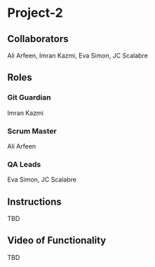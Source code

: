 # Project-2

## Collaborators
Ali Arfeen, Imran Kazmi, Eva Simon, JC Scalabre

## Roles

### Git Guardian
Imran Kazmi

### Scrum Master
Ali Arfeen

### QA Leads
Eva Simon, JC Scalabre

## Instructions

TBD

## Video of Functionality

TBD